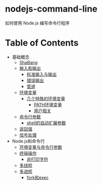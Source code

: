 # nodejs-command-line
如何使用 Node.js 编写命令行程序

Table of Contents
=================

- 基础概念
    - [ShaBang](docs/chapter1.md)
    - [输入和输出](docs/chapter1.md#输入和输出)
        - [标准输入与输出](docs/chapter1.md#输入和输出)
        - [错误输出](docs/chapter1.md#错误输出)
        - [管道](docs/chapter1.md#管道)
    - [环境变量](docs/chapter1.md#环境变量)
        - [几个特殊的环境变量](docs/chapter1.md#几个特殊的环境变量)
            - [PATH环境变量](docs/chapter1.md#PATH环境变量)
            - [用户相关](docs/chapter1.md#用户相关)
    - [命令行参数](docs/chapter1.md)
        - [shell的自动扩展参数](docs/chapter1.md#shell的自动扩展参数)
    - [返回值](docs/chapter1.md#返回值)
    - [信号处理](docs/chapter1.md#信号处理)
- Node.js和命令行
    - [环境变量与命令行参数](docs/chapter2.md)
    - [终端操作](docs/chapter2.md)
        - [非打印字符](docs/chapter2.md)
    - [多线程](docs/chapter2.md)
    - [多进程](docs/chapter2.md)
        - [fork和exec](docs/chapter2.md)
